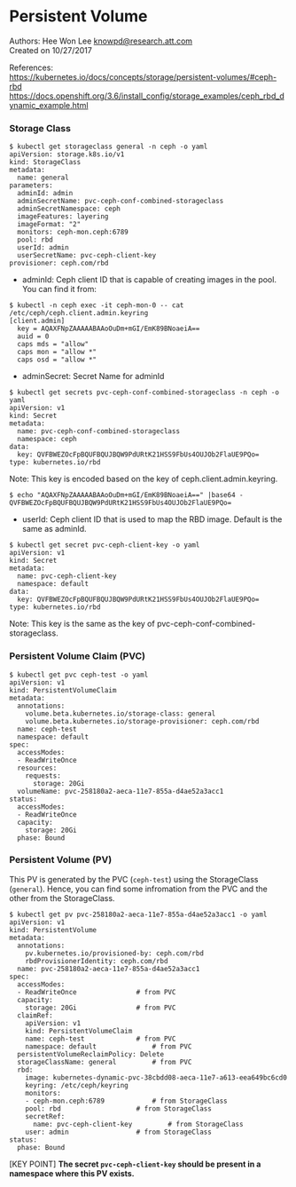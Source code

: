 # Persistent Volume  
Authors: Hee Won Lee <knowpd@research.att.com>  
Created on 10/27/2017  

References:  
<https://kubernetes.io/docs/concepts/storage/persistent-volumes/#ceph-rbd>  
<https://docs.openshift.org/3.6/install_config/storage_examples/ceph_rbd_dynamic_example.html>

### Storage Class
```
$ kubectl get storageclass general -n ceph -o yaml
apiVersion: storage.k8s.io/v1
kind: StorageClass
metadata:
  name: general
parameters:
  adminId: admin
  adminSecretName: pvc-ceph-conf-combined-storageclass
  adminSecretNamespace: ceph
  imageFeatures: layering
  imageFormat: "2"
  monitors: ceph-mon.ceph:6789
  pool: rbd
  userId: admin
  userSecretName: pvc-ceph-client-key
provisioner: ceph.com/rbd
```

- adminId: Ceph client ID that is capable of creating images in the pool.  
You can find it from:
```
$ kubectl -n ceph exec -it ceph-mon-0 -- cat /etc/ceph/ceph.client.admin.keyring
[client.admin]
  key = AQAXFNpZAAAAABAAoOuDm+mGI/EmK89BNoaeiA==
  auid = 0
  caps mds = "allow"
  caps mon = "allow *"
  caps osd = "allow *"
```

- adminSecret: Secret Name for adminId
```
$ kubectl get secrets pvc-ceph-conf-combined-storageclass -n ceph -o yaml
apiVersion: v1
kind: Secret
metadata:
  name: pvc-ceph-conf-combined-storageclass
  namespace: ceph
data:
  key: QVFBWEZOcFpBQUFBQUJBQW9PdURtK21HSS9FbUs4OUJOb2FlaUE9PQo=
type: kubernetes.io/rbd
```
Note: This key is encoded based on the key of ceph.client.admin.keyring.
```
$ echo "AQAXFNpZAAAAABAAoOuDm+mGI/EmK89BNoaeiA==" |base64 -
QVFBWEZOcFpBQUFBQUJBQW9PdURtK21HSS9FbUs4OUJOb2FlaUE9PQo=
```

- userId: Ceph client ID that is used to map the RBD image. Default is the same as adminId.

```
$ kubectl get secret pvc-ceph-client-key -o yaml
apiVersion: v1
kind: Secret
metadata:
  name: pvc-ceph-client-key
  namespace: default
data:
  key: QVFBWEZOcFpBQUFBQUJBQW9PdURtK21HSS9FbUs4OUJOb2FlaUE9PQo=
type: kubernetes.io/rbd
```
Note: This key is the same as the key of pvc-ceph-conf-combined-storageclass.


### Persistent Volume Claim (PVC)

```
$ kubectl get pvc ceph-test -o yaml
apiVersion: v1
kind: PersistentVolumeClaim
metadata:
  annotations:
    volume.beta.kubernetes.io/storage-class: general
    volume.beta.kubernetes.io/storage-provisioner: ceph.com/rbd
  name: ceph-test
  namespace: default
spec:
  accessModes:
  - ReadWriteOnce
  resources:
    requests:
      storage: 20Gi
  volumeName: pvc-258180a2-aeca-11e7-855a-d4ae52a3acc1
status:
  accessModes:
  - ReadWriteOnce
  capacity:
    storage: 20Gi
  phase: Bound
```

### Persistent Volume (PV)   
This PV is generated by the PVC (`ceph-test`) using the StorageClass (`general`). Hence, you can find some infromation from the PVC and the other from the StorageClass.
```
$ kubectl get pv pvc-258180a2-aeca-11e7-855a-d4ae52a3acc1 -o yaml
apiVersion: v1
kind: PersistentVolume
metadata:
  annotations:
    pv.kubernetes.io/provisioned-by: ceph.com/rbd
    rbdProvisionerIdentity: ceph.com/rbd
  name: pvc-258180a2-aeca-11e7-855a-d4ae52a3acc1
spec:
  accessModes:
  - ReadWriteOnce				# from PVC
  capacity:
    storage: 20Gi				# from PVC
  claimRef:
    apiVersion: v1
    kind: PersistentVolumeClaim
    name: ceph-test				# from PVC
    namespace: default				# from PVC
  persistentVolumeReclaimPolicy: Delete
  storageClassName: general			# from PVC
  rbd:
    image: kubernetes-dynamic-pvc-38cbdd08-aeca-11e7-a613-eea649bc6cd0
    keyring: /etc/ceph/keyring
    monitors:
    - ceph-mon.ceph:6789			# from StorageClass
    pool: rbd					# from StorageClass
    secretRef:
      name: pvc-ceph-client-key			# from StorageClass 
    user: admin					# from StorageClass
status:
  phase: Bound
```
[KEY POINT] **The secret `pvc-ceph-client-key` should be present in a namespace where this PV exists.**

